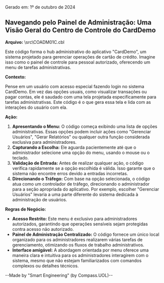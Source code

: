 Gerado em: 1º de outubro de 2024

##  Navegando pelo Painel de Administração: Uma Visão Geral do Centro de Controle do CardDemo

**Arquivo:**  \src\COADM01C.cbl

Este código forma o hub administrativo do aplicativo "CardDemo", um sistema projetado para gerenciar operações de cartão de crédito. Imagine isso como o painel de controle para pessoal autorizado, oferecendo um menu de tarefas administrativas.

**Contexto:**

Pense em um usuário com acesso especial fazendo login no sistema CardDemo. Em vez das opções usuais, como visualizar transações ou pagar contas, ele é saudado com uma tela projetada especificamente para tarefas administrativas. Este código é o que gera essa tela e lida com as interações do usuário com ela.

**Ação:**

1. **Apresentando o Menu:** O código começa exibindo uma lista de opções administrativas. Essas opções podem incluir ações como "Gerenciar Usuários", "Gerar Relatórios" ou qualquer outra função considerada exclusiva para administradores.
2. **Capturando a Escolha:** Ele aguarda pacientemente até que o administrador selecione uma opção do menu, usando o mouse ou o teclado.
3. **Validação de Entrada:** Antes de realizar qualquer ação, o código verifica rapidamente se a opção escolhida é válida. Isso garante que o sistema não encontre erros devido a entradas incorretas.
4. **Direcionando o Tráfego:** Com base na opção selecionada, o código atua como um controlador de tráfego, direcionando o administrador para a seção apropriada do aplicativo. Por exemplo, escolher "Gerenciar Usuários" levaria a uma parte diferente do sistema dedicada à administração de usuários.

**Regras de Negócio:**

* **Acesso Restrito:** Este menu é exclusivo para administradores autorizados, garantindo que operações sensíveis sejam protegidas contra acesso não autorizado.
* **Painel de Administração Centralizado:** O código fornece um único local organizado para os administradores realizarem várias tarefas de gerenciamento, otimizando os fluxos de trabalho administrativos.
* **Interface amigável:** A abordagem orientada por menu oferece uma maneira clara e intuitiva para os administradores interagirem com o sistema, mesmo que não estejam familiarizados com comandos complexos ou detalhes técnicos.

--Made by "Smart Engineering" (by Compass.UOL)--